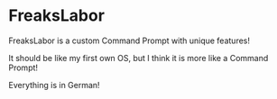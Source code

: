 # FreaksLabor

FreaksLabor is a custom Command Prompt with unique features!

It should be like my first own OS, but I think it is more like a Command Prompt!

Everything is in German!

